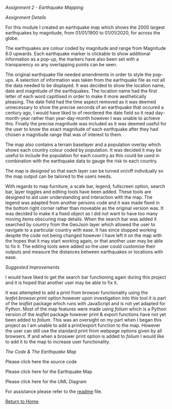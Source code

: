 *Assignment 2 - Earthquake Mapping*

*Assignment Details*

For this module I created an earthquake map which shows the 2000 largest earthquakes by magnitude, from 01/01/1900 to 01/01/2020, for across the globe. 

The earthquakes are colour coded by magnitude and range from Magnitude 6.0 upwards.
Each earthquake marker is clickable to show additional information as a pop-up, the markers have also been set with a transparency so any overlapping points can be seen. 

The original earthquake file needed amendments in order to style the pop-ups. A selection of information was taken from the earthquake file as not all the data needed to be displayed. It was decided to show the location name, date and magnitude of the earthquakes. The location name had the first letter of each word capitlised in order to make it more aesthetically pleasing. The date field had the time aspect removed as it was deemed unnecessary to show the precise seconds of an earthquake that occured a century ago, I would have liked to of reordered the date field so it read day-month-year rather than year-day-month however I was unable to achieve this. Finally the precise magnitude was included as it was deemed useful for the user to know the exact magnitude of each earthquake after they had chosen a magnitude range that was of interest to them. 

The map also contains a terrain baselayer and a population overlay which shows each country colour coded by population. It was decided it may be useful to include the population for each country as this could be used in combination with the earthquake data to gauge the risk to each country. 

The map is designed so that each layer can be turned on/off indivdually so the map output can be tailored to the users needs. 

With regards to map furniture, a scale bar, legend, fullscreen option, search bar, layer toggles and editing tools have been added. These tools are designed to aid user understanding and interaction with the map. The legend was adapted from another persons code and it was made fixed in the bottom right corner rather than moveable as the original version was. It was decided to make it a fixed object as I did not want to have too many moving items obscuring map details. When the search bar was added it searched by country from the GeoJson layer which allowed the user to navigate to a particular country with ease. It has since stopped working despite the code not being changed however I have left it on the map with the hopes that it may start working again, or that another user may be able to fix it. The editing tools were added so the user could customise their outputs and measure the distances between earthquakes or locations with ease.

*Suggested Improvements*

I would have liked to get the search bar functioning again during this project and it is hoped that another user may be able to fix it. 

It was attempted to add a print from browser functionality using the *leafet.browser.print* option however upon investigation into this tool it is part of the *leaflet* package which runs with JavaScript and is not yet adapted for Python. 
Most of the map features were made using *folium* which is a Python version of the *leaflet* package however print & export functions have not yet been added to *folium*. This was an oversight on my part when I began this project as I am unable to add a print/export function to the map. However the user can still use the standard print from webpage options given by all browsers. If and when a broswer print option is added to *folium* I would like to add it to the map to increase user functionality. 

*The Code & The Earthquake Map*

Please click here the source code

Please click here for the Earthquake Map

Please click here for the UML Diagram

For assistance please refer to the [readme](https://daisymay55.github.io/as2readme.html) file.

[Return to Home](https://daisymay55.github.io/home.html)
